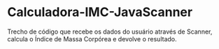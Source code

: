# Calculadora-IMC-JavaScanner
Trecho de código que recebe os dados do usuário através de Scanner, calcula o Índice de Massa Corpórea e devolve o resultado. 

